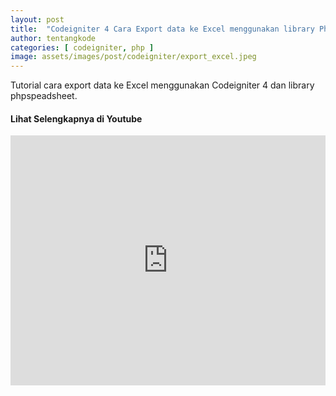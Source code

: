 ```yaml
---
layout: post
title:  "Codeigniter 4 Cara Export data ke Excel menggunakan library Phpspreadsheet"
author: tentangkode
categories: [ codeigniter, php ]
image: assets/images/post/codeigniter/export_excel.jpeg
---
```

Tutorial cara export data ke Excel menggunakan Codeigniter 4 dan library phpspeadsheet.

#### Lihat Selengkapnya di Youtube

<p><iframe width="100%" height="400px" src="https://www.youtube.com/embed/td-nAdLUlHs" title="YouTube video player" frameborder="0" allow="accelerometer; autoplay; clipboard-write; encrypted-media; gyroscope; picture-in-picture" allowfullscreen></iframe></p>